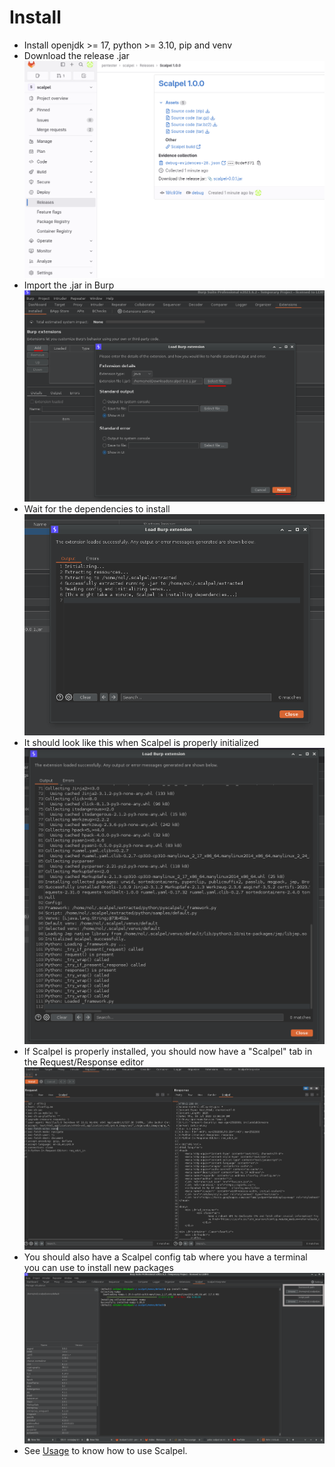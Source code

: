 # Install

-   Install openjdk >= 17, python >= 3.10, pip and venv
-   Download the release .jar ![release](assets/release.png)
-   Import the .jar in Burp ![import](assets/import.png)
-   Wait for the dependencies to install ![install](assets/wait.png)
-   It should look like this when Scalpel is properly initialized ![init](assets/init.png)
-   If Scalpel is properly installed, you should now have a "Scalpel" tab in the Request/Response editor ![tab](assets/tabs.png)
-   You should also have a Scalpel config tab where you have a terminal you can use to install new packages ![terminal](assets/terminal.png)
-   See [Usage](usage.md) to know how to use Scalpel.
